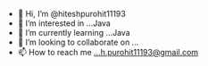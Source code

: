 - 👋 Hi, I’m @hiteshpurohit11193
- 👀 I’m interested in ...Java
- 🌱 I’m currently learning ...Java
- 💞️ I’m looking to collaborate on ...
- 📫 How to reach me ...h.purohit11193@gmail.com

<!---
hiteshpurohit11193/hiteshpurohit11193 is a ✨ special ✨ repository because its `README.md` (this file) appears on your GitHub profile.
You can click the Preview link to take a look at your changes.
--->
